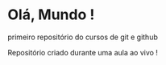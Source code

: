 # Olá, Mundo !
 primeiro repositório do cursos de git e github

Repositório criado durante uma aula ao vivo !